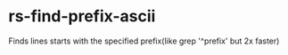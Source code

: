 # rs-find-prefix-ascii
Finds lines starts with the specified prefix(like grep '^prefix' but 2x faster)
